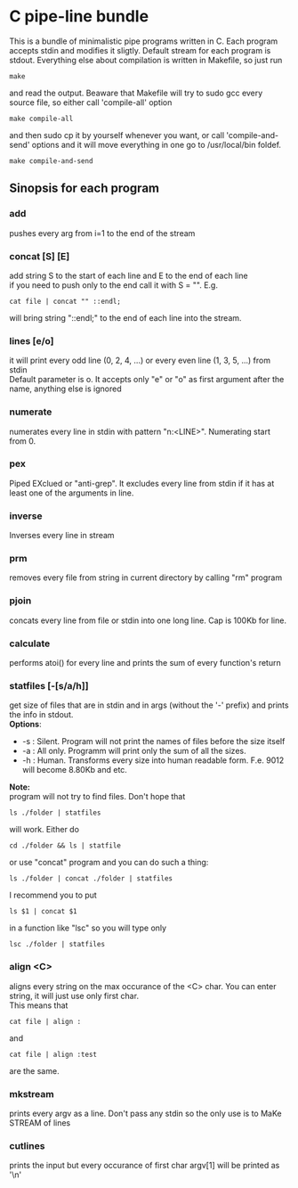 # C pipe-line bundle
This is a bundle of minimalistic pipe programs written in C.
Each program accepts stdin and modifies it sligtly.
Default stream for each program is stdout.
Everything else about compilation is written in Makefile, so just run
```
make
```
and read the output.
Beaware that Makefile will try to sudo gcc every source file, so either call 'compile-all' option
```
make compile-all
```
and then sudo cp it by yourself whenever you want, or call 'compile-and-send' options and it will move everything in one go to /usr/local/bin foldef.
```
make compile-and-send
```

## Sinopsis for each program
### add
pushes every arg from i=1 to the end of the stream
### concat \[S\] \[E\]
add string S to the start of each line and E to the end of each line  
if you need to push only to the end call it with S = "". E.g.
```
cat file | concat "" ::endl;
```
will bring string "::endl;" to the end of each line into the stream.
### lines \[e/o\]
it will print every odd line (0, 2, 4, ...) or every even line (1, 3, 5, ...) from stdin  
Default parameter is o. It accepts only "e" or "o" as first argument after the name, anything else is ignored
### numerate
numerates every line in stdin with pattern "n:\<LINE\>". Numerating start from 0.
### pex
Piped EXclued or "anti-grep". It excludes every line from stdin if it has at least one of the arguments in line.
### inverse
Inverses every line in stream
### prm
removes every file from string in current directory by calling "rm" program
### pjoin
concats every line from file or stdin into one long line. Cap is 100Kb for line.
### calculate
performs atoi() for every line and prints the sum of every function's return
### statfiles \[-\[s/a/h\]\]
get size of files that are in stdin and in args (without the '-' prefix) and prints the info in stdout.  
**Options**:  
 - -s : Silent.    Program will not print the names of files before the size itself  
 - -a : All only.  Programm will print only the sum of all the sizes.  
 - -h : Human.     Transforms every size into human readable form. F.e. 9012 will become 8.80Kb and etc.  

**Note:**  
program will not try to find files. Don't hope that  
```
ls ./folder | statfiles
```
will work. Either do  
```
cd ./folder && ls | statfile
```
or use "concat" program and you can do such a thing:  
```
ls ./folder | concat ./folder | statfiles
```
I recommend you to put  
```
ls $1 | concat $1
```
in a function like "lsc" so you will type only  
```
lsc ./folder | statfiles
```
### align \<C\>
aligns every string on the max occurance of the \<C\> char. You can enter string, it will just use only first char.  
This means that
```
cat file | align :
```
and
```
cat file | align :test
```
are the same.
### mkstream
prints every argv as a line. Don't pass any stdin so the only use is to MaKe STREAM of lines
### cutlines
prints the input but every occurance of first char argv[1] will be printed as '\n'
